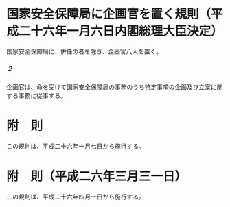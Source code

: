 # 国家安全保障局に企画官を置く規則（平成二十六年一月六日内閣総理大臣決定）
国家安全保障局に、併任の者を除き、企画官八人を置く。
##### ２
企画官は、命を受けて国家安全保障局の事務のうち特定事項の企画及び立案に関する事務に従事する。
# 附　則
この規則は、平成二十六年一月七日から施行する。
# 附　則（平成二六年三月三一日）
この規則は、平成二十六年四月一日から施行する。
